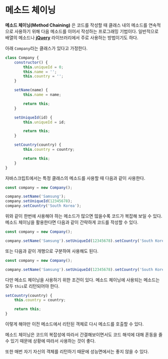 # 메소드 체이닝

**메소드 체이닝(Method Chaining)** 은 코드를 작성할 때 클래스 내의 메소드를 연속적으로 사용하기 위해 다음 메소드를 이어서 작성하는 프로그래밍 기법이다. 일반적으로 배열의 메소드나 **[jQuery](https://jquery.com)** 라이브러리에서 주로 사용하는 방법이기도 하다.

아래 `Company`라는 클래스가 있다고 가정한다.

```javascript
class Company {
	constructor() {
		this.uniqueId = 0;
		this.name = '';
		this.country = '';
	}

	setName(name) {
		this.name = name;

		return this;
	}

	setUniqueId(id) {
		this.uniqueId = id;

		return this;
	}

	setCountry(country) {
		this.country = country;

		return this;
	}
}
```

자바스크립트에서는 특정 클래스의 메소드를 사용할 때 다음과 같이 사용한다.

```javascript
const company = new Company();

company.setName('Samsung');
company.setUniqueId(12345678);
company.setCountry('South Korea');
```

위와 같이 한번에 사용해야 하는 메소드가 많으면 많을수록 코드가 복잡해 보일 수 있다. 메소드 체이닝을 활용한다면 다음과 같이 간략하게 코드를 작성할 수 있다.

```javascript
const company = new Company();

company.setName('Samsung').setUniqueId(12345678).setCountry('South Korea');
```

또는 다음과 같이 개행으로 구분하여 사용해도 된다.

```javascript
const company = new Company();

company.setName('Samsung').setUniqueId(12345678).setCountry('South Korea');
```

다만 메소드 체이닝을 사용하기 위한 조건이 있다. 메소드 체이닝에 사용되는 메소드는 모두 `this`로 리턴되어야 한다.

```javascript
setCountry(country) {
    this.country = country;

    return this;
}
```

이렇게 해야만 이전 메소드에서 리턴된 객체로 다시 메소드를 호출할 수 있다.

메소드 체이닝은 코드의 복잡성에 따라서 간결해보이면서도 코드 해석에 대해 혼동을 줄 수 있기 때문에 상황에 따라서 사용하는 것이 좋다.

또한 매번 자기 자신의 객체를 리턴하기 때문에 성능면에서는 좋지 않을 수 있다.
